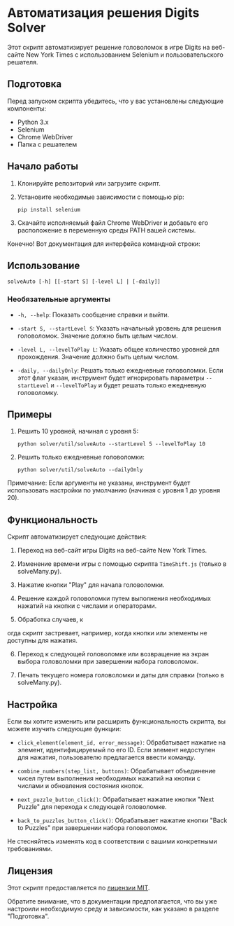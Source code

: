 # Автоматизация решения Digits Solver

Этот скрипт автоматизирует решение головоломок в игре Digits на веб-сайте New York Times с использованием Selenium и пользовательского решателя.

## Подготовка

Перед запуском скрипта убедитесь, что у вас установлены следующие компоненты:

- Python 3.x
- Selenium
- Chrome WebDriver
- Папка с решателем

## Начало работы

1. Клонируйте репозиторий или загрузите скрипт.
2. Установите необходимые зависимости с помощью pip:

   ```shell
   pip install selenium
   ```

3. Скачайте исполняемый файл Chrome WebDriver и добавьте его расположение в переменную среды PATH вашей системы.

Конечно! Вот документация для интерфейса командной строки:

## Использование

```plaintext
solveAuto [-h] [[-start S] [-level L] | [-daily]]
```

### Необязательные аргументы

- `-h, --help`: Показать сообщение справки и выйти.

- `-start S, --startLevel S`: Указать начальный уровень для решения головоломок. Значение должно быть целым числом.

- `-level L, --levelToPlay L`: Указать общее количество уровней для прохождения. Значение должно быть целым числом.

- `-daily, --dailyOnly`: Решать только ежедневные головоломки. Если этот флаг указан, инструмент будет игнорировать параметры `--startLevel` и `--levelToPlay` и будет решать только ежедневную головоломку.

## Примеры

1. Решить 10 уровней, начиная с уровня 5:
   ```plaintext
   python solver/util/solveAuto --startLevel 5 --levelToPlay 10
   ```

2. Решить только ежедневные головоломки:
   ```plaintext
   python solver/util/solveAuto --dailyOnly
   ```

Примечание: Если аргументы не указаны, инструмент будет использовать настройки по умолчанию (начиная с уровня 1 до уровня 20).

## Функциональность

Скрипт автоматизирует следующие действия:

1. Переход на веб-сайт игры Digits на веб-сайте New York Times.

2. Изменение времени игры с помощью скрипта `TimeShift.js` (только в solveMany.py).

3. Нажатие кнопки "Play" для начала головоломки.

4. Решение каждой головоломки путем выполнения необходимых нажатий на кнопки с числами и операторами.

5. Обработка случаев, к

огда скрипт застревает, например, когда кнопки или элементы не доступны для нажатия.

6. Переход к следующей головоломке или возвращение на экран выбора головоломки при завершении набора головоломок.

7. Печать текущего номера головоломки и даты для справки (только в solveMany.py).

## Настройка

Если вы хотите изменить или расширить функциональность скрипта, вы можете изучить следующие функции:

- `click_element(element_id, error_message)`: Обрабатывает нажатие на элемент, идентифицируемый по его ID. Если элемент недоступен для нажатия, пользователю предлагается ввести команду.

- `combine_numbers(step_list, buttons)`: Обрабатывает объединение чисел путем выполнения необходимых нажатий на кнопки с числами и обновления состояния кнопок.

- `next_puzzle_button_click()`: Обрабатывает нажатие кнопки "Next Puzzle" для перехода к следующей головоломке.

- `back_to_puzzles_button_click()`: Обрабатывает нажатие кнопки "Back to Puzzles" при завершении набора головоломок.

Не стесняйтесь изменять код в соответствии с вашими конкретными требованиями.

## Лицензия

Этот скрипт предоставляется по [лицензии MIT](LICENSE.md).

Обратите внимание, что в документации предполагается, что вы уже настроили необходимую среду и зависимости, как указано в разделе "Подготовка".
